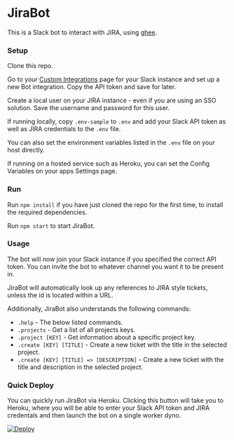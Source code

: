 # JiraBot

This is a Slack bot to interact with JIRA, using [ghee](https://github.com/elliottcarlson/ghee).

### Setup

Clone this repo.

Go to your [Custom Integrations](https://www.slack.com/apps/manage/custom-integrations)
page for your Slack instance and set up a new Bot integration. Copy the API
token and save for later.

Create a local user on your JIRA instance - even if you are using an SSO
solution. Save the username and password for this user.

If running locally, copy `.env-sample` to `.env` and add your Slack API token
as well as JIRA credentials to the `.env` file.

You can also set the environment variables listed in the `.env` file on your
host directly.

If running on a hosted service such as Heroku, you can set the Config Variables
on your apps Settings page.

### Run

Run `npm install` if you have just cloned the repo for the first time, to
install the required dependencies.

Run `npm start` to start JiraBot.

### Usage

The bot will now join your Slack instance if you specified the correct API
token. You can invite the bot to whatever channel you want it to be present in.

JiraBot will automatically look up any references to JIRA style tickets, unless
the id is located within a URL.

Additionally, JiraBot also understands the following commands:

- `.help` - The below listed commands.
- `.projects` - Get a list of all projects keys.
- `.project [KEY]` - Get information about a specific project key.
- `.create [KEY] [TITLE]` - Create a new ticket with the title in the selected project.
- `.create [KEY] [TITLE] => [DESCRIPTION]` - Create a new ticket with the title and description in the selected project.

### Quick Deploy

You can quickly run JiraBot via Heroku. Clicking this button will take you to
Heroku, where you will be able to enter your Slack API token and JIRA credentals
and then launch the bot on a single worker dyno.

[![Deploy](https://www.herokucdn.com/deploy/button.svg)](https://heroku.com/deploy)

